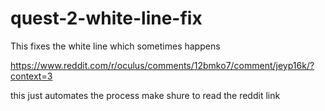 # quest-2-white-line-fix
This fixes the white line which sometimes happens


https://www.reddit.com/r/oculus/comments/12bmko7/comment/jeyp16k/?context=3

this just automates the process make shure to read the reddit link
